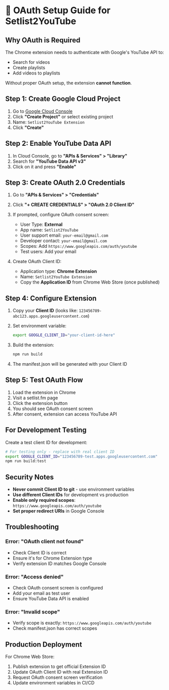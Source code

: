 # 🔐 OAuth Setup Guide for Setlist2YouTube

## Why OAuth is Required

The Chrome extension needs to authenticate with Google's YouTube API to:
- Search for videos
- Create playlists  
- Add videos to playlists

Without proper OAuth setup, the extension **cannot function**.

## Step 1: Create Google Cloud Project

1. Go to [Google Cloud Console](https://console.cloud.google.com/)
2. Click **"Create Project"** or select existing project
3. Name: `Setlist2YouTube Extension`
4. Click **"Create"**

## Step 2: Enable YouTube Data API

1. In Cloud Console, go to **"APIs & Services" > "Library"**
2. Search for **"YouTube Data API v3"**
3. Click on it and press **"Enable"**

## Step 3: Create OAuth 2.0 Credentials

1. Go to **"APIs & Services" > "Credentials"**
2. Click **"+ CREATE CREDENTIALS" > "OAuth 2.0 Client ID"**
3. If prompted, configure OAuth consent screen:
   - User Type: **External**
   - App name: `Setlist2YouTube`
   - User support email: `your-email@gmail.com`
   - Developer contact: `your-email@gmail.com`
   - Scopes: Add `https://www.googleapis.com/auth/youtube`
   - Test users: Add your email

4. Create OAuth Client ID:
   - Application type: **Chrome Extension**
   - Name: `Setlist2YouTube Extension`
   - Copy the **Application ID** from Chrome Web Store (once published)

## Step 4: Configure Extension

1. Copy your **Client ID** (looks like: `123456789-abc123.apps.googleusercontent.com`)

2. Set environment variable:
   ```bash
   export GOOGLE_CLIENT_ID="your-client-id-here"
   ```

3. Build the extension:
   ```bash
   npm run build
   ```

4. The manifest.json will be generated with your Client ID

## Step 5: Test OAuth Flow

1. Load the extension in Chrome
2. Visit a setlist.fm page
3. Click the extension button
4. You should see OAuth consent screen
5. After consent, extension can access YouTube API

## For Development Testing

Create a test client ID for development:

```bash
# For testing only - replace with real client ID
export GOOGLE_CLIENT_ID="123456789-test.apps.googleusercontent.com"
npm run build:test
```

## Security Notes

- **Never commit Client ID to git** - use environment variables
- **Use different Client IDs** for development vs production
- **Enable only required scopes**: `https://www.googleapis.com/auth/youtube`
- **Set proper redirect URIs** in Google Console

## Troubleshooting

### Error: "OAuth client not found"
- Check Client ID is correct
- Ensure it's for Chrome Extension type
- Verify extension ID matches Google Console

### Error: "Access denied"
- Check OAuth consent screen is configured
- Add your email as test user
- Ensure YouTube Data API is enabled

### Error: "Invalid scope"
- Verify scope is exactly: `https://www.googleapis.com/auth/youtube`
- Check manifest.json has correct scopes

## Production Deployment

For Chrome Web Store:
1. Publish extension to get official Extension ID
2. Update OAuth Client ID with real Extension ID
3. Request OAuth consent screen verification
4. Update environment variables in CI/CD
